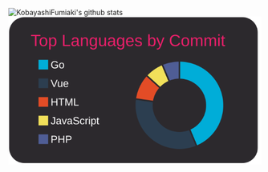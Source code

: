 <!-- stats -->
![KobayashiFumiaki's github stats](https://github-readme-stats.vercel.app/api?username=KobayashiFumiaki&count_private=true&show_icons=true&theme=radical)
![](https://raw.githubusercontent.com/KobayashiFumiaki/KobayashiFumiaki/main/profile-summary-card-output/monokai/2-most-commit-language.svg)
